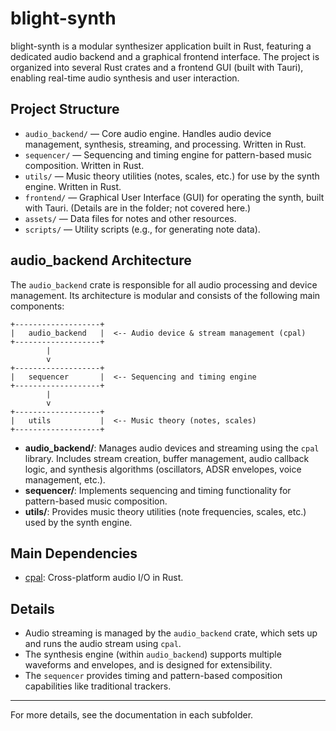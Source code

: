 # blight-synth

blight-synth is a modular synthesizer application built in Rust, featuring a dedicated audio backend and a graphical frontend interface. The project is organized into several Rust crates and a frontend GUI (built with Tauri), enabling real-time audio synthesis and user interaction.

## Project Structure

- `audio_backend/` — Core audio engine. Handles audio device management, synthesis, streaming, and processing. Written in Rust.
- `sequencer/` — Sequencing and timing engine for pattern-based music composition. Written in Rust.
- `utils/` — Music theory utilities (notes, scales, etc.) for use by the synth engine. Written in Rust.
- `frontend/` — Graphical User Interface (GUI) for operating the synth, built with Tauri. (Details are in the folder; not covered here.)
- `assets/` — Data files for notes and other resources.
- `scripts/` — Utility scripts (e.g., for generating note data).

## audio_backend Architecture

The `audio_backend` crate is responsible for all audio processing and device management. Its architecture is modular and consists of the following main components:

```
+-------------------+
|   audio_backend   |  <-- Audio device & stream management (cpal)
+-------------------+
        |
        v
+-------------------+
|   sequencer       |  <-- Sequencing and timing engine
+-------------------+
        |
        v
+-------------------+
|   utils           |  <-- Music theory (notes, scales)
+-------------------+
```

- **audio_backend/**: Manages audio devices and streaming using the `cpal` library. Includes stream creation, buffer management, audio callback logic, and synthesis algorithms (oscillators, ADSR envelopes, voice management, etc.).
- **sequencer/**: Implements sequencing and timing functionality for pattern-based music composition.
- **utils/**: Provides music theory utilities (note frequencies, scales, etc.) used by the synth engine.

## Main Dependencies

- [cpal](https://github.com/RustAudio/cpal): Cross-platform audio I/O in Rust.

## Details

- Audio streaming is managed by the `audio_backend` crate, which sets up and runs the audio stream using `cpal`.
- The synthesis engine (within `audio_backend`) supports multiple waveforms and envelopes, and is designed for extensibility.
- The `sequencer` provides timing and pattern-based composition capabilities like traditional trackers.

---
For more details, see the documentation in each subfolder.
